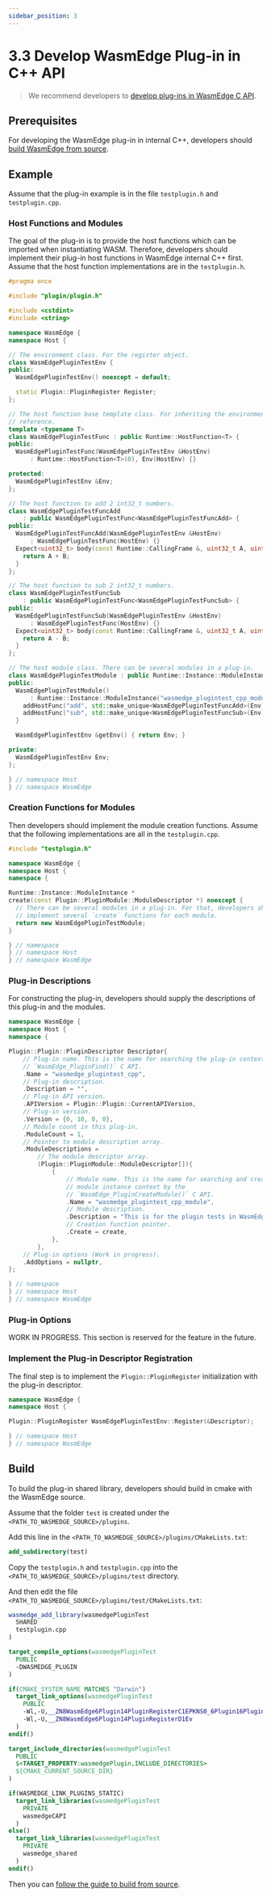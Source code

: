 ```yaml
---
sidebar_position: 3
---
```


# 3.3 Develop WasmEdge Plug-in in C++ API

> We recommend developers to [develop plug-ins in WasmEdge C API](develop_plugin_c.md).

## Prerequisites

For developing the WasmEdge plug-in in internal C++, developers should [build WasmEdge from source](../source/build_from_src.md).

## Example

Assume that the plug-in example is in the file `testplugin.h` and `testplugin.cpp`.

### Host Functions and Modules

The goal of the plug-in is to provide the host functions which can be imported when instantiating WASM. Therefore, developers should implement their plug-in host functions in WasmEdge internal C++ first. Assume that the host function implementations are in the `testplugin.h`.

```cpp
#pragma once

#include "plugin/plugin.h"

#include <cstdint>
#include <string>

namespace WasmEdge {
namespace Host {

// The environment class. For the register object.
class WasmEdgePluginTestEnv {
public:
  WasmEdgePluginTestEnv() noexcept = default;

  static Plugin::PluginRegister Register;
};

// The host function base template class. For inheriting the environment class
// reference.
template <typename T>
class WasmEdgePluginTestFunc : public Runtime::HostFunction<T> {
public:
  WasmEdgePluginTestFunc(WasmEdgePluginTestEnv &HostEnv)
      : Runtime::HostFunction<T>(0), Env(HostEnv) {}

protected:
  WasmEdgePluginTestEnv &Env;
};

// The host function to add 2 int32_t numbers.
class WasmEdgePluginTestFuncAdd
    : public WasmEdgePluginTestFunc<WasmEdgePluginTestFuncAdd> {
public:
  WasmEdgePluginTestFuncAdd(WasmEdgePluginTestEnv &HostEnv)
      : WasmEdgePluginTestFunc(HostEnv) {}
  Expect<uint32_t> body(const Runtime::CallingFrame &, uint32_t A, uint32_t B) {
    return A + B;
  }
};

// The host function to sub 2 int32_t numbers.
class WasmEdgePluginTestFuncSub
    : public WasmEdgePluginTestFunc<WasmEdgePluginTestFuncSub> {
public:
  WasmEdgePluginTestFuncSub(WasmEdgePluginTestEnv &HostEnv)
      : WasmEdgePluginTestFunc(HostEnv) {}
  Expect<uint32_t> body(const Runtime::CallingFrame &, uint32_t A, uint32_t B) {
    return A - B;
  }
};

// The host module class. There can be several modules in a plug-in.
class WasmEdgePluginTestModule : public Runtime::Instance::ModuleInstance {
public:
  WasmEdgePluginTestModule()
      : Runtime::Instance::ModuleInstance("wasmedge_plugintest_cpp_module") {
    addHostFunc("add", std::make_unique<WasmEdgePluginTestFuncAdd>(Env));
    addHostFunc("sub", std::make_unique<WasmEdgePluginTestFuncSub>(Env));
  }

  WasmEdgePluginTestEnv &getEnv() { return Env; }

private:
  WasmEdgePluginTestEnv Env;
};

} // namespace Host
} // namespace WasmEdge
```

### Creation Functions for Modules

Then developers should implement the module creation functions. Assume that the following implementations are all in the `testplugin.cpp`.

```cpp
#include "testplugin.h"

namespace WasmEdge {
namespace Host {
namespace {

Runtime::Instance::ModuleInstance *
create(const Plugin::PluginModule::ModuleDescriptor *) noexcept {
  // There can be several modules in a plug-in. For that, developers should
  // implement several `create` functions for each module.
  return new WasmEdgePluginTestModule;
}

} // namespace
} // namespace Host
} // namespace WasmEdge
```

### Plug-in Descriptions

For constructing the plug-in, developers should supply the descriptions of this plug-in and the modules.

```cpp
namespace WasmEdge {
namespace Host {
namespace {

Plugin::Plugin::PluginDescriptor Descriptor{
    // Plug-in name. This is the name for searching the plug-in context by the
    // `WasmEdge_PluginFind()` C API.
    .Name = "wasmedge_plugintest_cpp",
    // Plug-in description.
    .Description = "",
    // Plug-in API version.
    .APIVersion = Plugin::Plugin::CurrentAPIVersion,
    // Plug-in version.
    .Version = {0, 10, 0, 0},
    // Module count in this plug-in.
    .ModuleCount = 1,
    // Pointer to module description array.
    .ModuleDescriptions =
        // The module descriptor array.
        (Plugin::PluginModule::ModuleDescriptor[]){
            {
                // Module name. This is the name for searching and creating the
                // module instance context by the
                // `WasmEdge_PluginCreateModule()` C API.
                .Name = "wasmedge_plugintest_cpp_module",
                // Module description.
                .Description = "This is for the plugin tests in WasmEdge.",
                // Creation function pointer.
                .Create = create,
            },
        },
    // Plug-in options (Work in progress).
    .AddOptions = nullptr,
};

} // namespace
} // namespace Host
} // namespace WasmEdge
```

### Plug-in Options

WORK IN PROGRESS. This section is reserved for the feature in the future.

### Implement the Plug-in Descriptor Registration

The final step is to implement the `Plugin::PluginRegister` initialization with the plug-in descriptor.

```cpp
namespace WasmEdge {
namespace Host {

Plugin::PluginRegister WasmEdgePluginTestEnv::Register(&Descriptor);

} // namespace Host
} // namespace WasmEdge
```

## Build

To build the plug-in shared library, developers should build in cmake with the WasmEdge source.

Assume that the folder `test` is created under the `<PATH_TO_WASMEDGE_SOURCE>/plugins`.

Add this line in the `<PATH_TO_WASMEDGE_SOURCE>/plugins/CMakeLists.txt`:

```cmake
add_subdirectory(test)
```

Copy the `testplugin.h` and `testplugin.cpp` into the `<PATH_TO_WASMEDGE_SOURCE>/plugins/test` directory.

And then edit the file `<PATH_TO_WASMEDGE_SOURCE>/plugins/test/CMakeLists.txt`:

```cmake
wasmedge_add_library(wasmedgePluginTest
  SHARED
  testplugin.cpp
)

target_compile_options(wasmedgePluginTest
  PUBLIC
  -DWASMEDGE_PLUGIN
)

if(CMAKE_SYSTEM_NAME MATCHES "Darwin")
  target_link_options(wasmedgePluginTest
    PUBLIC
    -Wl,-U,__ZN8WasmEdge6Plugin14PluginRegisterC1EPKNS0_6Plugin16PluginDescriptorE
    -Wl,-U,__ZN8WasmEdge6Plugin14PluginRegisterD1Ev
  )
endif()

target_include_directories(wasmedgePluginTest
  PUBLIC
  $<TARGET_PROPERTY:wasmedgePlugin,INCLUDE_DIRECTORIES>
  ${CMAKE_CURRENT_SOURCE_DIR}
)

if(WASMEDGE_LINK_PLUGINS_STATIC)
  target_link_libraries(wasmedgePluginTest
    PRIVATE
    wasmedgeCAPI
  )
else()
  target_link_libraries(wasmedgePluginTest
    PRIVATE
    wasmedge_shared
  )
endif()
```

Then you can [follow the guide to build from source](../source/os/linux.md).
